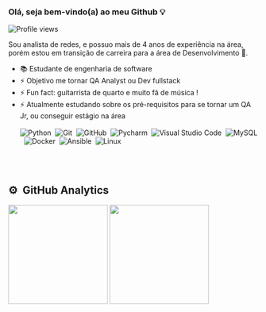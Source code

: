 ### Olá, seja bem-vindo(a) ao meu Github 💡 
<p align="left"> <img src="https://komarev.com/ghpvc/?username=mozartjunior&color=yellow" alt="Profile views" /> </p>

Sou analista de redes, e possuo mais de 4 anos de experiência na área, porém estou em transição de carreira para a área de Desenvolvimento 🎯.
-  📚 Estudante de engenharia de software
-  ⚡ Objetivo me tornar QA Analyst ou Dev fullstack
-  ⚡ Fun fact: guitarrista de quarto e muito fã de música !
-  ⚡ Atualmente estudando sobre os pré-requisitos para se tornar um QA Jr, ou conseguir estágio na área
<br><br>
![Python](https://img.shields.io/badge/-Python-05122A?style=flat&logo=python)&nbsp;
![Git](https://img.shields.io/badge/-Git-05122A?style=flat&logo=git)&nbsp;
![GitHub](https://img.shields.io/badge/-GitHub-05122A?style=flat&logo=github)&nbsp;
![Pycharm](https://img.shields.io/badge/-Pycharm-05122A?style=flat&logo=pycharm)&nbsp;
![Visual Studio Code](https://img.shields.io/badge/-Visual%20Studio%20Code-05122A?style=flat&logo=visual-studio-code&logoColor=007ACC)&nbsp;
![MySQL](https://img.shields.io/badge/-MySQL-05122A?style=flat&logo=mysql)&nbsp;
![Docker](https://img.shields.io/badge/-Docker-05122A?style=flat&logo=docker)&nbsp;
![Ansible](https://img.shields.io/badge/-Ansible-05122A?style=flat&logo=ansible)&nbsp;
![Linux](https://img.shields.io/badge/-Linux-05122A?style=flat&logo=linux)&nbsp;

<br><br>
## ⚙️ &nbsp;GitHub Analytics
<div align = "left">
<img height = "200em" src="https://github-readme-stats.vercel.app/api?username=mozartjunior&show_icons=true&bg_color=00000000"/>
<img height = "200em" src="https://github-readme-stats.vercel.app/api/top-langs/?username=mozartjunior&layout=compact" />
</div>

